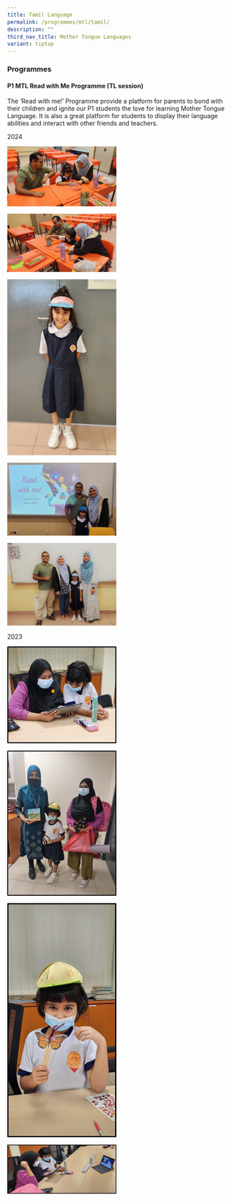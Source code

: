 ```yaml
---
title: Tamil Language
permalink: /programmes/mtl/tamil/
description: ""
third_nav_title: Mother Tongue Languages
variant: tiptap
---
```

<h3><strong>Programmes</strong></h3><h4><strong>P1 MTL Read with Me Programme (TL session)</strong></h4><p>The ‘Read with me!’ Programme provide a platform for parents to bond with their children and ignite our P1 students the love for learning Mother Tongue Language. It is also a great platform for students to display their language abilities and interact with other friends and teachers.</p><p>2024</p><p></p><div class="isomer-image-wrapper"><img style="width: 50%;" height="auto" width="100%" alt="" src="/images/TL/tl1.jpg"></div><p></p><div class="isomer-image-wrapper"><img style="width: 50%;" height="auto" width="100%" alt="" src="/images/TL/tl2.jpg"></div><p></p><div class="isomer-image-wrapper"><img style="width: 50%;" height="auto" width="100%" alt="" src="/images/TL/tl3.jpg"></div><p></p><div class="isomer-image-wrapper"><img style="width: 50%;" height="auto" width="100%" alt="" src="/images/TL/tl4.jpg"></div><p></p><div class="isomer-image-wrapper"><img style="width: 50%;" height="auto" width="100%" alt="" src="/images/TL/tl5.jpg"></div><p></p><p></p><p>2023</p><div class="isomer-image-wrapper"><img style="width: 50%;" height="auto" width="100%" alt="" src="/images/tamil1.jpg"></div><p></p><div class="isomer-image-wrapper"><img style="width: 50%;" height="auto" width="100%" alt="" src="/images/tamil5.jpg"></div><p></p><div class="isomer-image-wrapper"><img style="width: 50%;" height="auto" width="100%" alt="" src="/images/tamil4.jpg"></div><p></p><p></p><div class="isomer-image-wrapper"><img style="width: 50%;" height="auto" width="100%" alt="" src="/images/tamil2.jpg"></div><p></p>